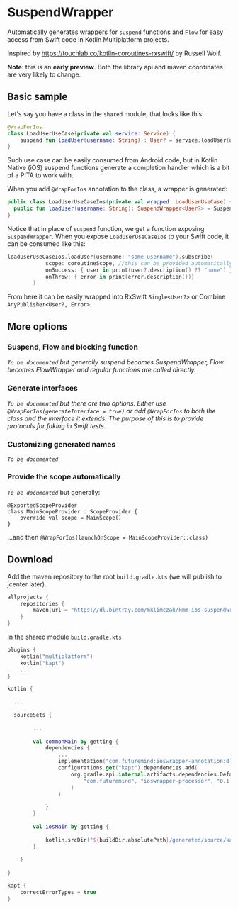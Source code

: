 # SuspendWrapper

Automatically generates wrappers for `suspend` functions and `Flow` for easy access from Swift code in Kotlin Multiplatform projects.

Inspired by https://touchlab.co/kotlin-coroutines-rxswift/ by Russell Wolf.

**Note**: this is an **early preview**. Both the library api and maven coordinates are very likely to change.

## Basic sample

Let's say you have a class in the `shared` module, that looks like this:

```kotlin
@WrapForIos
class LoadUserUseCase(private val service: Service) {
    suspend fun loadUser(username: String) : User? = service.loadUser(username)
}
```

Such use case can be easily consumed from Android code, but in Kotlin Native (iOS) suspend functions generate a completion handler which is a bit of a PITA to work with.

When you add `@WrapForIos` annotation to the class, a wrapper is generated:

```kotlin
public class LoadUserUseCaseIos(private val wrapped: LoadUserUseCase) {
  public fun loadUser(username: String): SuspendWrapper<User?> = SuspendWrapper(null) { wrapped.loadUser(username) }
}
```

Notice that in place of `suspend` function, we get a function exposing `SuspendWrapper`. When you expose `LoadUserUseCaseIos` to your Swift code, it can be consumed like this:

```swift
loadUserUseCaseIos.loadUser(username: "some username").subscribe(
            scope: coroutineScope, //this can be provided automatically, more on that below
            onSuccess: { user in print(user?.description() ?? "none") },
            onThrow: { error in print(error.description())}
        )
```

From here it can be easily wrapped into RxSwift `Single<User?>` or Combine `AnyPublisher<User?, Error>`.

## More options

### Suspend, Flow and blocking function

*`To be documented` but generally suspend becomes SuspendWrapper, Flow becomes FlowWrapper and regular functions are called directly.*

### Generate interfaces

*`To be documented` but there are two options. Either use `@WrapForIos(generateInterface = true)` or add `@WrapForIos` to both the class and the interface it extends. The purpose of this is to provide protocols for faking in Swift tests.*

### Customizing generated names

*`To be documented`*

### Provide the scope automatically

*`To be documented`* but generally:

```
@ExportedScopeProvider
class MainScopeProvider : ScopeProvider {
    override val scope = MainScope()
}
```

...and then `@WrapForIos(launchOnScope = MainScopeProvider::class)`


## Download

Add the maven repository to the root `build.gradle.kts` (we will publish to jcenter later).
```kotlin
allprojects {
    repositories {
        maven(url = "https://dl.bintray.com/mklimczak/kmm-ios-suspendwrapper")
    }
}
```

In the shared module `build.gradle.kts`

```kotlin
plugins {
    kotlin("multiplatform")
    kotlin("kapt")
    ...
}

kotlin {

  ...
  
  sourceSets {
        
        ...
  
        val commonMain by getting {
            dependencies {
                ...
                implementation("com.futuremind:ioswrapper-annotation:0.1.1")
                configurations.get("kapt").dependencies.add(
                    org.gradle.api.internal.artifacts.dependencies.DefaultExternalModuleDependency(
                        "com.futuremind", "ioswrapper-processor", "0.1.1"
                    )
                )

            }
        }
        
        val iosMain by getting {
            ...
            kotlin.srcDir("${buildDir.absolutePath}/generated/source/kaptKotlin/")
        }
        
    }
    
}

kapt {
    correctErrorTypes = true
}

```
